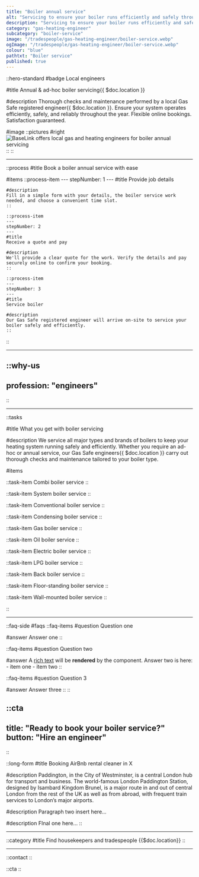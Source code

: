 ```yaml
---
title: "Boiler annual service"
alt: "Servicing to ensure your boiler runs efficiently and safely throughout the year"
description: "Servicing to ensure your boiler runs efficiently and safely throughout the year"
category: "gas-heating-engineer"
subcategory: "boiler-service"
image: "/tradespeople/gas-heating-engineer/boiler-service.webp"
ogImage: "/tradespeople/gas-heating-engineer/boiler-service.webp"
colour: "blue"
pathtxt: "Boiler service"
published: true
---
```


::hero-standard
#badge
Local engineers

#title
Annual & ad-hoc boiler servicing{{ $doc.location }}

#description
Thorough checks and maintenance performed by a local Gas Safe registered engineer{{ $doc.location }}. Ensure your system operates efficiently, safely, and reliably throughout the year. Flexible online bookings. Satisfaction guaranteed.

#image
    ::pictures
    #right
    ![BaseLink offers local gas and heating engineers for boiler annual servicing](/tradespeople/gas-heating-engineer/boiler-service.webp)
    ::
::

---

::process
#title
Book a boiler annual service with ease

#items
    ::process-item
    ---
    stepNumber: 1
    ---
    #title
    Provide job details

    #description
    Fill in a simple form with your details, the boiler service work needed, and choose a convenient time slot.
    ::
    
    ::process-item
    ---
    stepNumber: 2
    ---
    #title
    Receive a quote and pay

    #description
    We'll provide a clear quote for the work. Verify the details and pay securely online to confirm your booking.
    ::

    ::process-item
    ---
    stepNumber: 3
    ---
    #title
    Service boiler

    #description
    Our Gas Safe registered engineer will arrive on-site to service your boiler safely and efficiently.
    ::
::

---

::why-us
---
profession: "engineers"
---
::

---

::tasks

#title
What you get with boiler servicing

#description
We service all major types and brands of boilers to keep your heating system running safely and efficiently. Whether you require an ad-hoc or annual service, our Gas Safe engineers{{ $doc.location }} carry out thorough checks and maintenance tailored to your boiler type.

#items

  ::task-item
  Combi boiler service
  ::

  ::task-item
  System boiler service
  ::

  ::task-item
  Conventional boiler service
  ::

  ::task-item
  Condensing boiler service
  ::

  ::task-item
  Gas boiler service
  ::

  ::task-item
  Oil boiler service
  ::

  ::task-item
  Electric boiler service
  ::

  ::task-item
  LPG boiler service
  ::

  ::task-item
  Back boiler service
  ::

  ::task-item
  Floor-standing boiler service
  ::

  ::task-item
  Wall-mounted boiler service
  ::

::

---

::faq-side
#faqs
  ::faq-items
  #question
  Question one

  #answer
  Answer one
  ::

  ::faq-items
  #question
  Question two

  #answer
  A [rich text](/services/commercial-cleaning) will be **rendered** by the component.
  Answer two is here:
    - item one
    - item two
  ::

  ::faq-items
  #question
  Question 3

  #answer
  Answer three
  ::
::

::cta
---
title: "Ready to book your boiler service?"
button: "Hire an engineer"
---
::

::long-form
#title
Booking AirBnb rental cleaner in X

#description
Paddington, in the City of Westminster, is a central London hub for transport and business. The world-famous London Paddington Station, designed by Isambard Kingdom Brunel, is a major route in and out of central London from the rest of the UK as well as from abroad, with frequent train services to London’s major airports.

#description
Paragraph two insert here...

#description
FInal one here...
::

---

::category
#title
Find housekeepers and tradespeople {{$doc.location}}
::

---

::contact
::

::cta
::